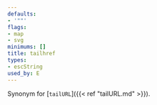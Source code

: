 ```yaml
---
defaults:
- '""'
flags:
- map
- svg
minimums: []
title: tailhref
types:
- escString
used_by: E
---
```

Synonym for [`tailURL`]({{< ref "tailURL.md" >}}).
